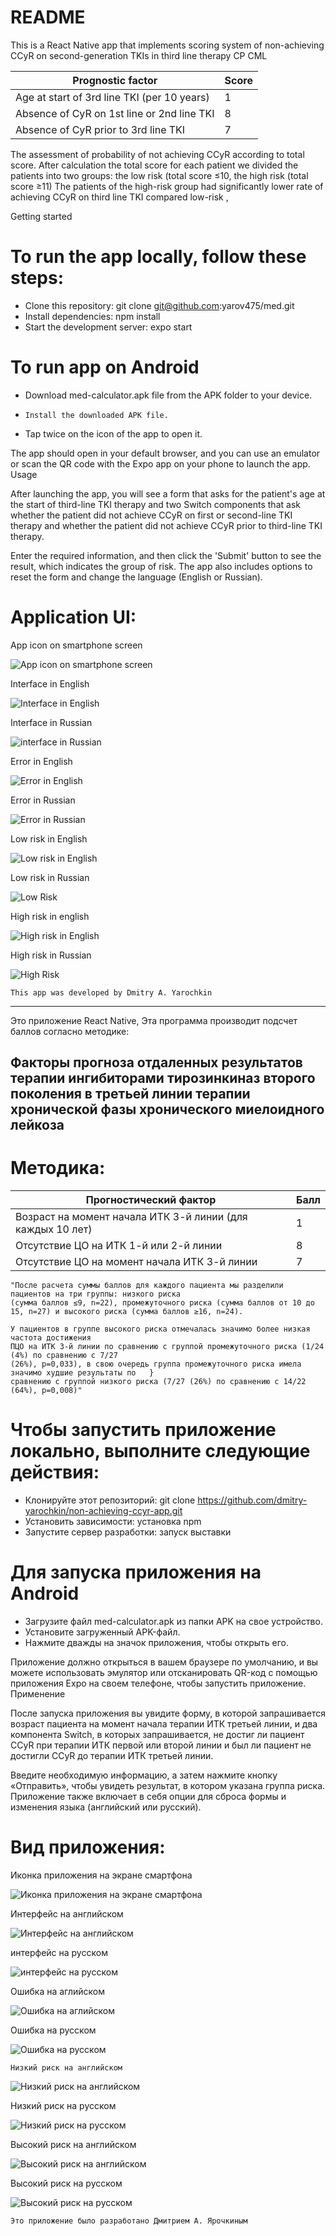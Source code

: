 
# README

This is a React Native app that  implements scoring system of non-achieving CCyR on second-generation TKIs in third line therapy CP CML

| Prognostic factor | Score|
|--------------------------| --- |
|Age at start of 3rd line TKI (per 10 years)| 1|
| Absence of CyR on 1st line or 2nd line TKI | 8|
| Absence of CyR prior to 3rd line TKI| 7|

The assessment of probability of not achieving CCyR according to total score.
After calculation the total score for each patient we divided the patients into two groups: the low
risk (total score ≤10, the high risk (total score ≥11) The patients of the high-risk group had
significantly lower rate of achieving CCyR on third line TKI compared low-risk ,

Getting started

# To run the app locally, follow these steps:

- Clone this repository: git clone git@github.com:yarov475/med.git 
- Install dependencies: npm install
- Start the development server: expo start
# To run app on Android

-   Download med-calculator.apk file from  the APK folder to your device.
-     Install the downloaded APK file.
-    Tap twice on the icon of the app to open it.

The app should open in your default browser, and you can use an emulator or scan the QR code with the Expo app on your phone to launch the app.
Usage

After launching the app, you will see a form that asks for the patient's age at the start of third-line TKI therapy and two Switch components that ask whether the patient did not achieve CCyR on first or second-line TKI therapy and whether the patient did not achieve CCyR prior to third-line TKI therapy.

Enter the required information, and then click the 'Submit' button to see the result, which indicates the group of risk. The app also includes options to reset the form and change the language (English or Russian).
# Application UI:

App icon on smartphone screen

![App icon on smartphone screen](asset/1.jpg)


Interface in English

![Interface in English](asset/3.jpg)

Interface in Russian

![interface in Russian](asset/6.jpg)

Error in English

![Error in English](asset/4.jpg)

Error in Russian

![Error in Russian](asset/8.jpg)

   Low risk in English

![Low risk in English](asset/9.jpg)

Low risk in Russian

![Low Risk](asset/10.jpg)

High risk in english

![High risk in English](asset/12.jpg)

High risk in Russian

![High Risk](asset/11.jpg)

`This app was developed by Dmitry A. Yarochkin` 


*************************************************


Это приложение React Native,   Эта программа производит подсчет баллов согласно методике:

## Факторы прогноза отдаленных результатов терапии ингибиторами тирозинкиназ второго поколения в третьей линии терапии хронической фазы хронического миелоидного лейкоза




# Методика:

| Прогностический фактор                   |  Балл|
|---------------------------------------------------------|-------------------------------------|
| Возраст на момент начала ИТК 3-й линии (для каждых 10 лет) | 1 |
| Отсутствие ЦО на ИТК 1-й или 2-й линии                  | 8 |
| Отсутствие ЦО на момент начала ИТК 3-й линии            | 7|

    "После расчета суммы баллов для каждого пациента мы разделили пациентов на три группы: низкого риска
    (сумма баллов ≤9, n=22), промежуточного риска (сумма баллов от 10 до 15, n=27) и высокого риска (сумма баллов ≥16, n=24).

    У пациентов в группе высокого риска отмечалась значимо более низкая частота достижения
    ПЦО на ИТК 3-й линии по сравнению с группой промежуточного риска (1/24 (4%) по сравнению с 7/27
    (26%), p=0,033), в свою очередь группа промежуточного риска имела значимо худшие результаты по   }
    сравнению с группой низкого риска (7/27 (26%) по сравнению с 14/22 (64%), p=0,008)"

# Чтобы запустить приложение локально, выполните следующие действия:

- Клонируйте этот репозиторий: git clone https://github.com/dmitry-yarochkin/non-achieving-ccyr-app.git
- Установить зависимости: установка npm
- Запустите сервер разработки: запуск выставки
# Для запуска приложения на Android

- Загрузите файл med-calculator.apk из папки APK на свое устройство.
- Установите загруженный APK-файл.
- Нажмите дважды на значок приложения, чтобы открыть его.

Приложение должно открыться в вашем браузере по умолчанию, и вы можете использовать эмулятор или отсканировать QR-код с помощью приложения Expo на своем телефоне, чтобы запустить приложение.
Применение

После запуска приложения вы увидите форму, в которой запрашивается возраст пациента на момент начала терапии ИТК третьей линии, и два компонента Switch, в которых запрашивается, не достиг ли пациент CCyR при терапии ИТК первой или второй линии и был ли пациент не достигли CCyR до терапии ИТК третьей линии.

Введите необходимую информацию, а затем нажмите кнопку «Отправить», чтобы увидеть результат, в котором указана группа риска. Приложение также включает в себя опции для сброса формы и изменения языка (английский или русский).

# Вид приложения:

Иконка приложения на экране смартфона

![Иконка приложения на экране смартфона](asset/1.jpg)


Интерфейс на английском

![Интерфейс на английском](asset/3.jpg)

интерфейс на русском

![интерфейс на русском](asset/6.jpg)

Ошибка на аглийском

![Ошибка на аглийском](asset/4.jpg)

Ошибка на русском

![Ошибка на русском](asset/8.jpg)


    Низкий риск на английском

![Низкий риск на английском](asset/9.jpg)

   Низкий риск на русском

![Низкий риск на русском](asset/10.jpg)

  Высокий риск на английском

![Высокий риск на английском](asset/12.jpg)

Высокий риск на русском

![Высокий риск на русском](asset/11.jpg)



 
`Это приложение было разработано Дмитрием А. Ярочкиным`
